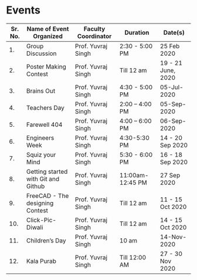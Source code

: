 # Events

|  Sr. No. |           Name of Event Organized           |  Faculty Coordinator  |	     Duration      |	     Date(s)       |
| -------- | ------------------------------------------- | --------------------- | ------------------- | --------------------|
|    1.    |Group Discussion	                           |Prof. Yuvraj Singh	   |2:30 - 5:00 PM       |25 Feb 2020          |
|    2.	   |Poster Making Contest	                       |Prof. Yuvraj Singh	   |Till 12 am	         |19 - 21 June, 2020   |
|    3.	   |Brains Out	                                 |Prof. Yuvraj Singh	   |4:30 - 5:00 PM	     |05-Jul-2020          |
|    4.	   |Teachers Day	                               |Prof. Yuvraj Singh	   |2:00 – 4:00 PM	     |05-Sep-2020          |
|    5.	   |Farewell 404	                               |Prof. Yuvraj Singh	   |4:00 – 6:00 PM	     |06-Sep-2020          |
|    6.	   |Engineers Week	                             |Prof. Yuvraj Singh	   |4:30-5:30 PM	       |14 - 20 Sep 2020     |
|    7.	   |Squiz your Mind	                             |Prof. Yuvraj Singh	   |5:30 - 6:00 PM	     |16 - 18 Sep 2020     |
|    8.	   |Getting started with Git and Github	         |Prof. Yuvraj Singh	   |11:00am- 12:45 PM	   |27 Sep 2020          |
|    9.	   |FreeCAD - The designing Contest              |Prof. Yuvraj Singh	   |Till 12 am	         |11 - 15 Oct 2020     |
|   10.	   |Click-Pic-Diwali	                           |Prof. Yuvraj Singh	   |Till 12 am	         |14 - 15 Oct 2020     |
|   11.	   |Children’s Day	                             |Prof. Yuvraj Singh	   |10 am	               |14-Nov-2020          |
|   12.	   |Kala Purab	                                 |Prof. Yuvraj Singh	   |Till 12:00 AM	       |27 - 30 Nov 2020     |
